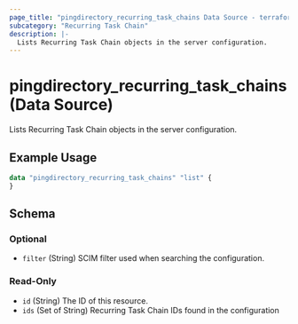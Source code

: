 ```yaml
---
page_title: "pingdirectory_recurring_task_chains Data Source - terraform-provider-pingdirectory"
subcategory: "Recurring Task Chain"
description: |-
  Lists Recurring Task Chain objects in the server configuration.
---
```


# pingdirectory_recurring_task_chains (Data Source)

Lists Recurring Task Chain objects in the server configuration.

## Example Usage

```terraform
data "pingdirectory_recurring_task_chains" "list" {
}
```

<!-- schema generated by tfplugindocs -->
## Schema

### Optional

- `filter` (String) SCIM filter used when searching the configuration.

### Read-Only

- `id` (String) The ID of this resource.
- `ids` (Set of String) Recurring Task Chain IDs found in the configuration

